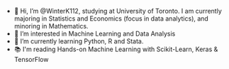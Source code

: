 - 👋 Hi, I’m @WinterK112, studying at University of Toronto. I am currently majoring in Statistics and Economics (focus in data analytics), and minoring in Mathematics.
- 👀 I’m interested in Machine Learning and Data Analysis
- 🌱 I’m currently learning Python, R and Stata.
- 📚 I'm reading Hands-on Machine Learning with Scikit-Learn, Keras & TensorFlow

<!---
WinterK112/WinterK112 is a ✨ special ✨ repository because its `README.md` (this file) appears on your GitHub profile.
You can click the Preview link to take a look at your changes.
--->
